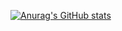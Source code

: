 [![Anurag's GitHub stats](https://github-readme-stats.vercel.app/api?username=rick-n-shawty)](https://github.com/anuraghazra/github-readme-stats/?theme=radical)

